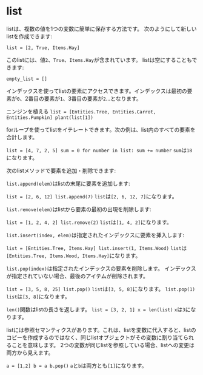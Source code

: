 # list
listは、複数の値を1つの変数に簡単に保存する方法です。
次のようにして新しいlistを作成できます:

`list = [2, True, Items.Hay]`

このlistには、値`2`、`True`、`Items.Hay`が含まれています。
listは空にすることもできます:

`empty_list = []`

インデックスを使ってlistの要素にアクセスできます。インデックスは最初の要素が`0`、2番目の要素が`1`、3番目の要素が`2`...となります。

ニンジンを植える
`list = [Entities.Tree, Entities.Carrot, Entities.Pumpkin]
plant(list[1])`

forループを使ってlistをイテレートできます。次の例は、list内のすべての要素を合計します。

`list = [4, 7, 2, 5]
sum = 0
for number in list:
	sum += number`
`sum`は`18`になります。

次のlistメソッドで要素を追加・削除できます:

`list.append(elem)`はlistの末尾に要素を追加します:

`list = [2, 6, 12]
list.append(7)`
`list`は`[2, 6, 12, 7]`になります。

`list.remove(elem)`はlistから要素の最初の出現を削除します:

`list = [1, 2, 4, 2]
list.remove(2)`
`list`は`[1, 4, 2]`になります。

`list.insert(index, elem)`は指定されたインデックスに要素を挿入します:

`list = [Entities.Tree, Items.Hay]
list.insert(1, Items.Wood)`
`list`は`[Entities.Tree, Items.Wood, Items.Hay]`になります。

`list.pop(index)`は指定されたインデックスの要素を削除します。
インデックスが指定されていない場合、最後のアイテムが削除されます。

`list = [3, 5, 8, 25]
list.pop()`
`list`は`[3, 5, 8]`になります。
`list.pop(1)`
`list`は`[3, 8]`になります。

`len()`関数はlistの長さを返します。
`list = [3, 2, 1]
x = len(list)`
`x`は`3`になります。

listには参照セマンティクスがあります。これは、listを変数に代入すると、listのコピーを作成するのではなく、同じlistオブジェクトがその変数に割り当てられることを意味します。
2つの変数が同じlistを参照している場合、listへの変更は両方から見えます。

`a = [1,2]
b = a
b.pop()`
`a`と`b`は両方とも`[1]`になります。
